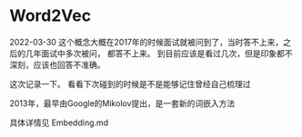 # Word2Vec

2022-03-30 
这个概念大概在2017年的时候面试就被问到了，当时答不上来，之后的几年面试中多次被问，
都答不上来。 到目前应该是看过几次，但是印象都不深刻，应该也回答不准确。

这次记录一下。 看看下次碰到的时候是不是能够记住曾经自己梳理过 

2013年，最早由Google的Mikolov提出，是一套新的词嵌入方法

具体详情见 Embedding.md
